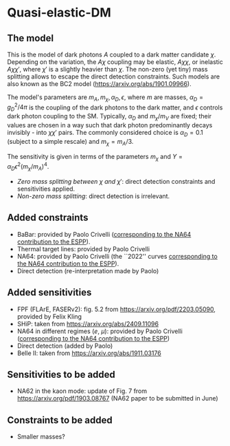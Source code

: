 # Quasi-elastic-DM

## The model

This is the model of dark photons $A$ coupled to a dark matter candidate $\chi$. Depending on the variation, the $A\chi$ coupling may be elastic, $A\chi \chi$, or inelastic $A\chi \chi'$, where $\chi'$ is a slightly heavier than $\chi$. The non-zero (yet tiny) mass splitting allows to escape the direct detection constraints. Such models are also known as the BC2 model (https://arxiv.org/abs/1901.09966).

The model's parameters are $`m_{A},m_{\chi}, \alpha_{D}, \epsilon`$, where $m$ are masses, $\alpha_{D} = g_{D}^{2}/4\pi$ is the coupling of the dark photons to the dark matter, and $\epsilon$ controls dark photon coupling to the SM. Typically, $\alpha_{D}$ and $m_{\chi}/m_{V}$ are fixed; their values are chosen in a way such that dark photon predominantly decays invisibly - into $\chi\chi'$ pairs. The commonly considered choice is $\alpha_{D} = 0.1$ (subject to a simple rescale) and $m_{\chi} = m_{A}/3$.

The sensitivity is given in terms of the parameters $`m_{\chi}`$ and $`Y = \alpha_{D}\epsilon^{2}(m_{\chi}/m_{A})^{4}`$.

- *Zero mass splitting between* $`\chi`$ *and* $`\chi'`$: direct detection constraints and sensitivities applied.
- *Non-zero mass splitting*: direct detection is irrelevant.

## Added constraints

- BaBar: provided by Paolo Crivelli ([corresponding to the NA64 contribution to the ESPP](https://indico.cern.ch/event/1439855/contributions/6461450/attachments/3045819/5381736/NA64_Input_to_ESPPU__2025.pdf)).
- Thermal target lines: provided by Paolo Crivelli
- NA64: provided by Paolo Crivelli (the ``2022'' curves [corresponding to the NA64 contribution to the ESPP](https://indico.cern.ch/event/1439855/contributions/6461450/attachments/3045819/5381736/NA64_Input_to_ESPPU__2025.pdf)).
- Direct detection (re-interpretation made by Paolo) 

 
## Added sensitivities

- FPF (FLArE, FASERv2): fig. 5.2 from https://arxiv.org/pdf/2203.05090, provided by Felix Kling
- SHiP: taken from https://arxiv.org/abs/2409.11096
- NA64 in different regimes ($e$, $\mu$): provided by Paolo Crivelli ([corresponding to the NA64 contribution to the ESPP](https://indico.cern.ch/event/1439855/contributions/6461450/attachments/3045819/5381736/NA64_Input_to_ESPPU__2025.pdf))
- Direct detection (added by Paolo)
- Belle II: taken from https://arxiv.org/abs/1911.03176

## Sensitivities to be added

- NA62 in the kaon mode: update of Fig. 7 from https://arxiv.org/pdf/1903.08767 (NA62 paper to be submitted in June)

## Constraints to be added

- Smaller masses?

